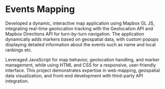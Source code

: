 # Events Mapping

Developed a dynamic, interactive map application using Mapbox GL JS, integrating real-time geolocation tracking with the Geolocation API and Mapbox Directions API for turn-by-turn navigation. The application dynamically adds markers based on geospatial data, with custom popups displaying detailed information about the events such as name and local rankings etc.

Leveraged JavaScript for map behavior, geolocation handling, and marker management, while using HTML and CSS for a responsive, user-friendly interface. This project demonstrates expertise in web mapping, geospatial data visualization, and front-end development with third-party API integration.
